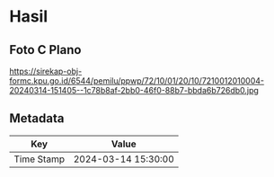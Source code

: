 # Hasil

## Foto C Plano

https://sirekap-obj-formc.kpu.go.id/6544/pemilu/ppwp/72/10/01/20/10/7210012010004-20240314-151405--1c78b8af-2bb0-46f0-88b7-bbda6b726db0.jpg


## Metadata

| Key        | Value               |
| ---------- | ------------------- |
| Time Stamp | 2024-03-14 15:30:00 |



